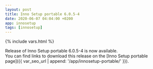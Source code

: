 ```yaml
--- 
layout: post 
title: Inno Setup portable 6.0.5-4 
date: 2020-06-07 04:04:00 +0200 
app: innosetup 
tags: [innosetup] 
--- 
```

{% include vars.html %} 

Release of Inno Setup portable 6.0.5-4 is now available.<br /> 
You can find links to download this release on the [Inno Setup portable page]({{ var_seo_url | append: '/app/innosetup-portable/' }}). 
